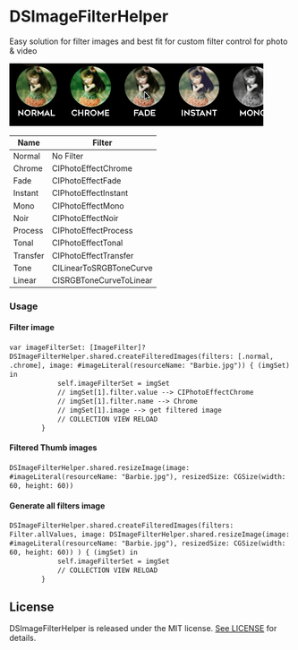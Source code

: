 # DSImageFilterHelper
Easy solution for filter images and best fit for custom filter control for photo &amp; video


![](https://github.com/BluePick/DSImageFilterHelper/blob/master/filters.gif)


| Name |  Filter |
| ------ | ------ | 
| Normal | No Filter |
| Chrome | CIPhotoEffectChrome |
| Fade | CIPhotoEffectFade |
| Instant | CIPhotoEffectInstant |
| Mono | CIPhotoEffectMono |
| Noir | CIPhotoEffectNoir |
| Process | CIPhotoEffectProcess |
| Tonal | CIPhotoEffectTonal |
| Transfer | CIPhotoEffectTransfer |
| Tone | CILinearToSRGBToneCurve |
| Linear | CISRGBToneCurveToLinear |

### Usage
#### Filter image
```
var imageFilterSet: [ImageFilter]?
DSImageFilterHelper.shared.createFilteredImages(filters: [.normal, .chrome], image: #imageLiteral(resourceName: "Barbie.jpg")) { (imgSet) in
            self.imageFilterSet = imgSet
            // imgSet[1].filter.value --> CIPhotoEffectChrome
            // imgSet[1].filter.name --> Chrome
            // imgSet[1].image --> get filtered image
            // COLLECTION VIEW RELOAD
        }
```



#### Filtered Thumb images

``` 
DSImageFilterHelper.shared.resizeImage(image: #imageLiteral(resourceName: "Barbie.jpg"), resizedSize: CGSize(width: 60, height: 60))
```

#### Generate all filters image
```
DSImageFilterHelper.shared.createFilteredImages(filters: Filter.allValues, image: DSImageFilterHelper.shared.resizeImage(image: #imageLiteral(resourceName: "Barbie.jpg"), resizedSize: CGSize(width: 60, height: 60)) ) { (imgSet) in
            self.imageFilterSet = imgSet
            // COLLECTION VIEW RELOAD
        }
```



## License

DSImageFilterHelper is released under the MIT license. [See LICENSE](https://github.com/BluePick/DSImageFilterHelper/blob/master/LICENSE) for details.
